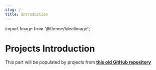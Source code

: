 ```yaml
---
slug: /
title: Introduction
---
```

import Image from '@theme/IdealImage';

# Projects Introduction

This part will be populated by projects from [**this old GitHub repository**](https://github.com/hardwario/bc-developers/tree/master/projects)
